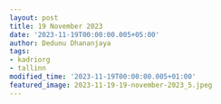 ```yaml
---
layout: post
title: 19 November 2023
date: '2023-11-19T00:00:00.005+05:00'
author: Dedunu Dhananjaya
tags:
- kadriorg
- tallinn
modified_time: '2023-11-19T00:00:00.005+01:00'
featured_image: 2023-11-19-19-november-2023_5.jpeg
---
```

